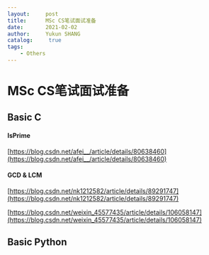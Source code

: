 ```yaml
---
layout:     post
title:      MSc CS笔试面试准备
date:       2021-02-02
author:     Yukun SHANG
catalog: 	 true
tags:
    - Others
---
```


# MSc CS笔试面试准备



## Basic C

#### IsPrime

[https://blog.csdn.net/afei__/article/details/80638460](https://blog.csdn.net/afei__/article/details/80638460)

#### GCD & LCM

[https://blog.csdn.net/nk1212582/article/details/89291747](https://blog.csdn.net/nk1212582/article/details/89291747)

[https://blog.csdn.net/weixin_45577435/article/details/106058147](https://blog.csdn.net/weixin_45577435/article/details/106058147)



## Basic Python







